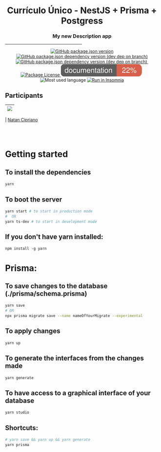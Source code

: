 <!-- <style>
    .center {
        text-align: center;
        padding-bottom: 20px;
        padding-top: 5px;
    }

    hr.description {
        width: 50%
    }
</style> -->


<h1 align="center">
    Currículo Único - NestJS + Prisma + Postgress
</h1>


<h3 align="center">
    My new Description app
</h3>
<hr width="50%">

<div align="center">

<a href="https://github.com/cipriano98/curriculo/graphs/contributors">
<img title="Versão da aplicação" alt="GitHub package.json version" src="https://img.shields.io/github/package-json/v/cipriano98/curriculo">
</a>

<a href="https://github.com/cipriano98/curriculo/graphs/contributors">
<img alt="GitHub package.json dependency version (dev dep on branch)" src="https://img.shields.io/github/package-json/dependency-version/cipriano98/curriculo/dev/@nestjs/cli">
</a>

<a href="https://github.com/cipriano98/curriculo/graphs/contributors">
<img alt="GitHub package.json dependency version (dev dep on branch)" src="https://img.shields.io/github/package-json/dependency-version/cipriano98/curriculo/dev/@prisma/cli">
</a>

<a href="https://github.com/cipriano98/curriculo/graphs/contributors">
<img title="Contributors" src="https://img.shields.io/github/contributors/rocketseat/youtube-challenge-nestjs-graphql?color=%237159c1&logoColor=%237159c1&style=flat" alt="">
</a>

<a href="https://opensource.org/licenses/MIT">
    <img src="https://img.shields.io/github/license/cipriano98/curriculo" alt="Package License"/>
</a>

<img title="coverage documentation" src="https://raw.githubusercontent.com/cipriano98/curriculo/8e1e56caf1862073291cf8fccd3aa8d2d840f66f/documentation/images/coverage-badge-documentation.svg" alt="coverage documentation"/>

<!-- <a href="https://paypal.me/kamilmysliwiec"><img src="https://img.shields.io/badge/Donate-PayPal-dc3d53.svg"/></a> -->

<img title="Most used language" src="https://img.shields.io/github/languages/top/cipriano98/curriculo" alt="Most used language">

<a href="https://insomnia.rest/run/?uri=https%3A%2F%2Fraw.githubusercontent.com%2Fcipriano98%2Fcurriculo%2Fmaster%2Finsominia.json" target="_blank">
      <img title="Run in Insomnia" src="https://img.shields.io/badge/Run%20in%20Insomnia-Rest-blueviolet" alt="Run in Insomnia">
  </a>
    
</div>


## Participants

| [<img src="https://avatars2.githubusercontent.com/u/56701750?s=400&v=4" width="75px;"/>](https://github.com/cipriano98) |
| :---------------------------------------------------------------------------------------------------------------------: |


| [Natan Cipriano](https://github.com/cipriano98)

<br>
<br>

# Getting started
## To install the dependencies
```bash
yarn
```

## To boot the server
```bash
yarn start # to start in production mode
#  OR
yarn ts-dev # to start in development mode

```

## If you don't have yarn installed:
```
npm install -g yarn
```

# Prisma:

## To save changes to the database (./prisma/schema.prisma) 
```bash
yarn save
# OR
npx prisma migrate save --name nameOfYourMigrate --experimental
```

## To apply changes
```bash
yarn up
```

## To generate the interfaces from the changes made
```bash
yarn generate
```

## To have access to a graphical interface of your database
```bash
yarn studio
```

## Shortcuts:
```bash
# yarn save && yarn up && yarn generate
yarn prisma
```
